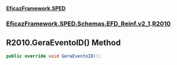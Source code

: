 #### [EficazFramework.SPED](EficazFrameworkSPED.md 'EficazFramework SPED')
### [EficazFramework.SPED.Schemas.EFD_Reinf.v2_1](EficazFramework.SPED.Schemas.EFD_Reinf.v2_1.md 'EficazFramework.SPED.Schemas.EFD_Reinf.v2_1').[R2010](EficazFramework.SPED.Schemas.EFD_Reinf.v2_1/R2010.md 'EficazFramework.SPED.Schemas.EFD_Reinf.v2_1.R2010')

## R2010.GeraEventoID() Method

```csharp
public override void GeraEventoID();
```